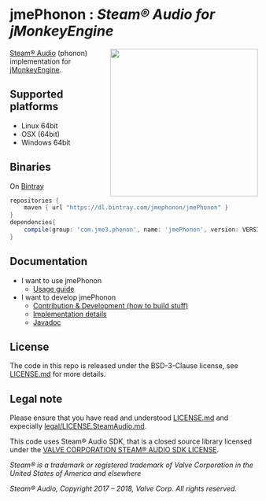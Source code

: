 # **jmePhonon** : _Steam® Audio for jMonkeyEngine_
<img align=right width="300px" src="https://media.githubusercontent.com/media/jmePhonon/jmePhonon/master/misc/logo.png" />

[Steam® Audio](https://valvesoftware.github.io/steam-audio/) (phonon) implementation for [jMonkeyEngine](http://jmonkeyengine.org/).

## Supported platforms
- Linux 64bit
- OSX (64bit)
- Windows 64bit


## Binaries
On [Bintray](https://bintray.com/jmephonon/jmePhonon/jmePhonon)
```gradle
repositories { 
    maven { url "https://dl.bintray.com/jmephonon/jmePhonon" }
}
dependencies{
    compile(group: 'com.jme3.phonon', name: 'jmePhonon', version: VERSION, ext: 'jar', classifier: '')
}
```

## Documentation

- I want to use jmePhonon
  - [Usage guide](docs/Usage.md)
- I want to develop jmePhonon
  - [Contribution & Development (how to build stuff)](docs/ContributionAndDevelopment.md)
  - [Implementation details](docs/ImplementationDetails.md)
  - [Javadoc](todo)


## License
The code in this repo is released under the BSD-3-Clause license, see [LICENSE.md](LICENSE.md) for more details.

## Legal note
Please ensure that you have read and understood [LICENSE.md](LICENDE.md) and expecially  [legal/LICENSE.SteamAudio.md](legal/LICENSE.SteamAudio.md).

This code uses Steam® Audio SDK, that is a closed source library licensed under the [VALVE CORPORATION STEAM® AUDIO SDK LICENSE](legal/LICENSE.SteamAudio.md).

_Steam® is a trademark or registered trademark of Valve Corporation in the United States of America and elsewhere_

_Steam® Audio, Copyright 2017 – 2018, Valve Corp. All rights reserved._
